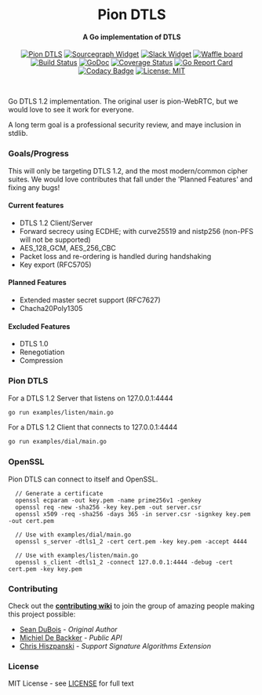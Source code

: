<h1 align="center">
  <br>
  Pion DTLS
  <br>
</h1>
<h4 align="center">A Go implementation of DTLS</h4>
<p align="center">
  <a href="https://pion.ly"><img src="https://img.shields.io/badge/pion-dtls-gray.svg?longCache=true&colorB=brightgreen" alt="Pion DTLS"></a>
  <a href="https://sourcegraph.com/github.com/pions/dtls/pkg/dtls?badge"><img src="https://sourcegraph.com/github.com/pions/dtls/pkg/dtls/-/badge.svg" alt="Sourcegraph Widget"></a>
  <a href="https://pion.ly/slack"><img src="https://img.shields.io/badge/join-us%20on%20slack-gray.svg?longCache=true&logo=slack&colorB=brightgreen" alt="Slack Widget"></a>
  <a href="https://waffle.io/pions/webrtc"><img src="https://img.shields.io/badge/pm-waffle-gray.svg?longCache=true&colorB=brightgreen" alt="Waffle board"></a>
  <br>
  <a href="https://travis-ci.org/pions/dtls"><img src="https://travis-ci.org/pions/dtls.svg?branch=master" alt="Build Status"></a>
  <a href="https://godoc.org/github.com/pions/dtls"><img src="https://godoc.org/github.com/pions/dtls?status.svg" alt="GoDoc"></a>
  <a href="https://coveralls.io/github/pions/dtls"><img src="https://coveralls.io/repos/github/pions/dtls/badge.svg" alt="Coverage Status"></a>
  <a href="https://goreportcard.com/report/github.com/pions/dtls"><img src="https://goreportcard.com/badge/github.com/pions/dtls" alt="Go Report Card"></a>
  <a href="https://www.codacy.com/app/Sean-Der/dtls"><img src="https://api.codacy.com/project/badge/Grade/18f4aec384894e6aac0b94effe51961d" alt="Codacy Badge"></a>
  <a href="LICENSE"><img src="https://img.shields.io/badge/License-MIT-yellow.svg" alt="License: MIT"></a>
</p>
<br>

Go DTLS 1.2 implementation. The original user is pion-WebRTC, but we would love to see it work for everyone.

A long term goal is a professional security review, and maye inclusion in stdlib.

### Goals/Progress
This will only be targeting DTLS 1.2, and the most modern/common cipher suites.
We would love contributes that fall under the 'Planned Features' and fixing any bugs!

#### Current features
* DTLS 1.2 Client/Server
* Forward secrecy using ECDHE; with curve25519 and nistp256 (non-PFS will not be supported)
* AES_128_GCM, AES_256_CBC
* Packet loss and re-ordering is handled during handshaking
* Key export (RFC5705)

#### Planned Features
* Extended master secret support (RFC7627)
* Chacha20Poly1305

#### Excluded Features
* DTLS 1.0
* Renegotiation
* Compression

### Pion DTLS
For a DTLS 1.2 Server that listens on 127.0.0.1:4444
```sh
go run examples/listen/main.go
```

For a DTLS 1.2 Client that connects to 127.0.0.1:4444
```sh
go run examples/dial/main.go
```

### OpenSSL
Pion DTLS can connect to itself and OpenSSL.
```
  // Generate a certificate
  openssl ecparam -out key.pem -name prime256v1 -genkey
  openssl req -new -sha256 -key key.pem -out server.csr
  openssl x509 -req -sha256 -days 365 -in server.csr -signkey key.pem -out cert.pem

  // Use with examples/dial/main.go
  openssl s_server -dtls1_2 -cert cert.pem -key key.pem -accept 4444

  // Use with examples/listen/main.go
  openssl s_client -dtls1_2 -connect 127.0.0.1:4444 -debug -cert cert.pem -key key.pem
```

### Contributing
Check out the **[contributing wiki](https://github.com/pions/webrtc/wiki/Contributing)** to join the group of amazing people making this project possible:

* [Sean DuBois](https://github.com/Sean-Der) - *Original Author*
* [Michiel De Backker](https://github.com/backkem) - *Public API*
* [Chris Hiszpanski](https://github.com/thinkski) - *Support Signature Algorithms Extension*

### License
MIT License - see [LICENSE](LICENSE) for full text
